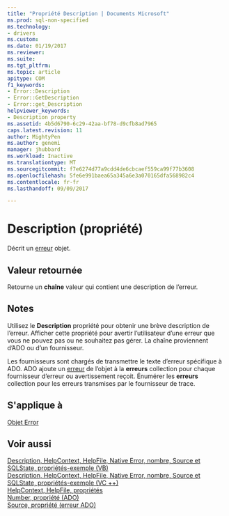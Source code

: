 ```yaml
---
title: "Propriété Description | Documents Microsoft"
ms.prod: sql-non-specified
ms.technology:
- drivers
ms.custom: 
ms.date: 01/19/2017
ms.reviewer: 
ms.suite: 
ms.tgt_pltfrm: 
ms.topic: article
apitype: COM
f1_keywords:
- Error::Description
- Error::GetDescription
- Error::get_Description
helpviewer_keywords:
- Description property
ms.assetid: 4b5d6790-6c29-42aa-bf78-d9cfb8ad7965
caps.latest.revision: 11
author: MightyPen
ms.author: genemi
manager: jhubbard
ms.workload: Inactive
ms.translationtype: MT
ms.sourcegitcommit: f7e6274d77a9cdd4de6cbcaef559ca99f77b3608
ms.openlocfilehash: 5fe6e991baea65a345a6e3a070165dfa568982c4
ms.contentlocale: fr-fr
ms.lasthandoff: 09/09/2017

---
```

# <a name="description-property"></a>Description (propriété)
Décrit un [erreur](../../../ado/reference/ado-api/error-object.md) objet.  
  
## <a name="return-value"></a>Valeur retournée  
 Retourne un **chaîne** valeur qui contient une description de l’erreur.  
  
## <a name="remarks"></a>Notes  
 Utilisez le **Description** propriété pour obtenir une brève description de l’erreur. Afficher cette propriété pour avertir l’utilisateur d’une erreur que vous ne pouvez pas ou ne souhaitez pas gérer. La chaîne proviennent d’ADO ou d’un fournisseur.  
  
 Les fournisseurs sont chargés de transmettre le texte d’erreur spécifique à ADO. ADO ajoute un [erreur](../../../ado/reference/ado-api/error-object.md) de l’objet à la **erreurs** collection pour chaque fournisseur d’erreur ou avertissement reçoit. Énumérer les **erreurs** collection pour les erreurs transmises par le fournisseur de trace.  
  
## <a name="applies-to"></a>S'applique à  
 [Objet Error](../../../ado/reference/ado-api/error-object.md)  
  
## <a name="see-also"></a>Voir aussi  
 [Description, HelpContext, HelpFile, Native Error, nombre, Source et SQLState, propriétés-exemple (VB)](../../../ado/reference/ado-api/description-helpcontext-helpfile-nativeerror-number-source-example-vb.md)   
 [Description, HelpContext, HelpFile, Native Error, nombre, Source et SQLState, propriétés-exemple (VC ++)](../../../ado/reference/ado-api/description-helpcontext-helpfile-nativeerror-number-source-example-vc.md)   
 [HelpContext, HelpFile, propriétés](../../../ado/reference/ado-api/helpcontext-helpfile-properties.md)   
 [Number, propriété (ADO)](../../../ado/reference/ado-api/number-property-ado.md)   
 [Source, propriété (erreur ADO)](../../../ado/reference/ado-api/source-property-ado-error.md)

